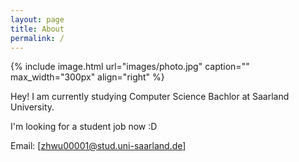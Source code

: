 ```yaml
---
layout: page
title: About
permalink: /
---
```


{% include image.html url="images/photo.jpg" caption="" max_width="300px" align="right" %}

Hey! I am currently studying Computer Science Bachlor at Saarland University.

I'm looking for a student job now :D

Email: [zhwu00001@stud.uni-saarland.de]
